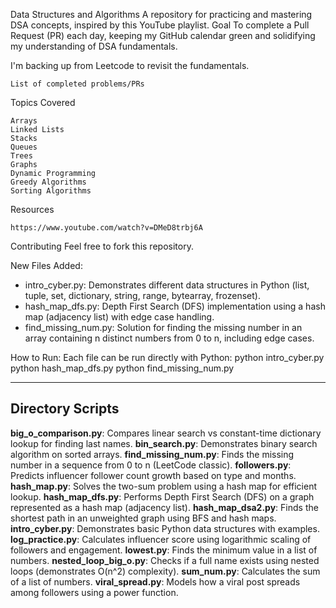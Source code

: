 Data Structures and Algorithms
A repository for practicing and mastering DSA concepts, inspired by this YouTube playlist.
Goal
To complete a Pull Request (PR) each day, keeping my GitHub calendar green and solidifying my understanding of DSA fundamentals.

I'm backing up from Leetcode to revisit the fundamentals.

    List of completed problems/PRs

Topics Covered

    Arrays
    Linked Lists
    Stacks
    Queues
    Trees
    Graphs
    Dynamic Programming
    Greedy Algorithms
    Sorting Algorithms

Resources

    https://www.youtube.com/watch?v=DMeD8trbj6A

Contributing
Feel free to fork this repository.
 
New Files Added:
 - intro_cyber.py: Demonstrates different data structures in Python (list, tuple, set, dictionary, string, range, bytearray, frozenset).
 - hash_map_dfs.py: Depth First Search (DFS) implementation using a hash map (adjacency list) with edge case handling.
 - find_missing_num.py: Solution for finding the missing number in an array containing n distinct numbers from 0 to n, including edge cases.

How to Run:
Each file can be run directly with Python:
    python intro_cyber.py
    python hash_map_dfs.py
    python find_missing_num.py

---
## Directory Scripts

**big_o_comparison.py**: Compares linear search vs constant-time dictionary lookup for finding last names.
**bin_search.py**: Demonstrates binary search algorithm on sorted arrays.
**find_missing_num.py**: Finds the missing number in a sequence from 0 to n (LeetCode classic).
**followers.py**: Predicts influencer follower count growth based on type and months.
**hash_map.py**: Solves the two-sum problem using a hash map for efficient lookup.
**hash_map_dfs.py**: Performs Depth First Search (DFS) on a graph represented as a hash map (adjacency list).
**hash_map_dsa2.py**: Finds the shortest path in an unweighted graph using BFS and hash maps.
**intro_cyber.py**: Demonstrates basic Python data structures with examples.
**log_practice.py**: Calculates influencer score using logarithmic scaling of followers and engagement.
**lowest.py**: Finds the minimum value in a list of numbers.
**nested_loop_big_o.py**: Checks if a full name exists using nested loops (demonstrates O(n^2) complexity).
**sum_num.py**: Calculates the sum of a list of numbers.
**viral_spread.py**: Models how a viral post spreads among followers using a power function.

